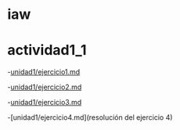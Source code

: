 # iaw
# actividad1_1
-[unidad1/ejercicio1.md](https://github.com/GRMANDL/prueba2_german/blob/master/ejrcicio1_Germ%C3%A1n.7z)  

-[unidad1/ejercicio2.md](https://github.com/GRMANDL/prueba2_german/blob/master/ejercicio2_Germ%C3%A1n.7z)  

-[unidad1/ejercicio3.md](https://github.com/GRMANDL/prueba2_german/blob/master/ejercicio3_Germ%C3%A1n.7z)  

-[unidad1/ejercicio4.md](resolución del ejercicio 4)  


